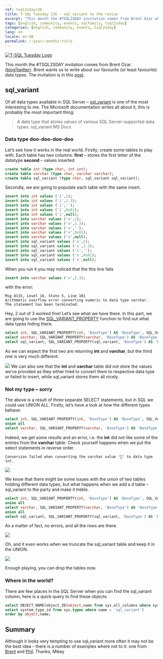 ```yaml
---
ref: tsql2sday136
title: T-SQL Tuesday 136 - sql_variant to the rescue
excerpt: "This month the #TSQL2SDAY invitation comes from Brent Ozar who wants us to write about our favourite (or least favourite)  types."
tags: [english, community, events, sqlfamily, tsql2sday]
categories: [english, community, events, tsql2sday]
lang: en
locale: en-GB
permalink: /:year/:month/:title
---
```


[![T-SQL Tuesday Logo](/assets/images/t-sql-tuesday-logo.jpg)](https://www.brentozar.com/archive/2021/03/tsql2sday-136-invitation-blog-about-your-favorite-data-type-or-least-favorite/ "T-SQL Tuesday invitation")

This month the #TSQL2SDAY invitation comes from Brent Ozar ([blog](http://www.brentozar.com/archive/author/brento/)\|[twitter](https://twitter.com/BrentO)). Brent wants us to write about our favourite (or least favourite) data types. The invitation is in this [post](https://www.brentozar.com/archive/2021/03/tsql2sday-136-invitation-blog-about-your-favorite-data-type-or-least-favorite/).

## sql_variant

Of all data types available in SQL Server – [sql_variant](https://docs.microsoft.com/en-us/sql/t-sql/data-types/variant-transact-sql?view=sql-server-ver15) is one of the most interesting to me. The Microsoft documentation writes all about it, this is probably the most important thing:
> A data type that stores values of various SQL Server-supported data types.
sql_variant MS Docs

### Data type doo-doo-doo-doo

Let’s see how it works in the real world. Firstly, create some tables to play with. Each table has two columns:
**first** – stores the first letter of the datatype
**second** – values inserted

```sql
create table int (type char, int int);
create table varchar (type char, varchar varchar);
create table sql_variant (type char, sql_variant sql_variant);
```

Secondly, we are going to populate each table with the same insert.

```sql
insert into int values ('i',1);
insert into int values ('i',2.3);
insert into int values ('i','');
insert into int values ('i',0x01);
insert into int values ('i',null);
insert into varchar values ('v',1);
insert into varchar values ('v',2.3);
insert into varchar values ('v','');
insert into varchar values ('v',0x01);
insert into varchar values ('v',null);
insert into sql_variant values ('s',1);
insert into sql_variant values ('s',2.3);
insert into sql_variant values ('s','');
insert into sql_variant values ('s',0x01);
insert into sql_variant values ('s',null);
```

When you run it you may noticed that the this line fails

```sql
insert into varchar values ('v',2.3);
```

with the error:

```
Msg 8115, Level 16, State 5, Line 101
Arithmetic overflow error converting numeric to data type varchar.
The statement has been terminated.
```

Hey, 2 out of 3 worked fine! Let’s see what we have there. In this part, we are going to use the [SQL_VARIANT_PROPERTY](https://docs.microsoft.com/en-us/sql/t-sql/functions/sql-variant-property-transact-sql?view=sql-server-ver15) function to find out what data types hiding there.

```sql
select int, SQL_VARIANT_PROPERTY(int, 'BaseType') AS 'BaseType', SQL_VARIANT_PROPERTY(int, 'MaxLength') AS 'MaxLength' from int;
select varchar, SQL_VARIANT_PROPERTY(varchar, 'BaseType') AS 'BaseType', SQL_VARIANT_PROPERTY(varchar, 'MaxLength') AS 'MaxLength'  varchar;
select sql_variant, SQL_VARIANT_PROPERTY(sql_variant, 'BaseType') AS 'BaseType', SQL_VARIANT_PROPERTY(sql_variant, 'MaxLength') AS Length' from sql_variant;
```

As we can expect the first two are returning **int** and **varchar**, but the third one is very much different:

![](/assets/images/tsql2sday136_01.png)
We can also see that the **int** and **varchar** table did not store the values we’ve provided as they either tried to convert them to respective data type or failed to insert, while sql_variant stores them all nicely.

### Not my type – sorry

The above is a result of three separate SELECT statements, but in SQL we could use UNION ALL. Firstly, let’s have a look at how the different types behave:

```sql
select int, SQL_VARIANT_PROPERTY(int, 'BaseType') AS 'BaseType', SQL_VARIANT_PROPERTY(int, 'MaxLength') AS 'MaxLength' from int
union all
select varchar, SQL_VARIANT_PROPERTY(varchar, 'BaseType') AS 'BaseType', SQL_VARIANT_PROPERTY(varchar, 'MaxLength') AS 'MaxLength'  varchar;
```

Indeed, we get some results and an error, i.e. the **int** did not like some of the entries from the **varchar** table. Check yourself  happens when we put the select statements in reverse order.

```
Conversion failed when converting the varchar value '' to data type int.
```

![](/assets/images/tsql2sday136_02.png)

We know that there might be some issues with the union of two tables holding different data types, but what happens when we add a d table – sql_variant to the party and make it treble.

```sql
select int, SQL_VARIANT_PROPERTY(int, 'BaseType') AS 'BaseType', SQL_VARIANT_PROPERTY(int, 'MaxLength') AS 'MaxLength' from int
union all
select varchar, SQL_VARIANT_PROPERTY(varchar, 'BaseType') AS 'BaseType', SQL_VARIANT_PROPERTY(varchar, 'MaxLength') AS 'MaxLength'  varchar
union all
select sql_variant, SQL_VARIANT_PROPERTY(sql_variant, 'BaseType') AS 'BaseType', SQL_VARIANT_PROPERTY(sql_variant, 'MaxLength') AS Length' from sql_variant;
```

As a matter of fact, no errors, and all the rows are there.

![](/assets/images/tsql2sday136_03.png)

Oh, and it even works when we truncate the sql_variant table and keep it in the UNION.

![](/assets/images/tsql2sday136_04.png)

Enough playing, you can drop the tables now.
### Where in the world?

There are few places in the SQL Server when you can find the sql_variant column, here is a quick query to find these objects:

```sql
select OBJECT_NAME(object_ID)object,name from sys.all_columns where system_type_id in (
select system_type_id from sys.types where name = 'sql_variant')
order by object,name;
```

## Summary

Although it looks very tempting to use sql_variant more often it may not be the best idea – there is a number of examples where not to it: one from [Brent](https://www.brentozar.com/archive/2017/03/no-seriously-dont-use-sql_variant/) and [Phil](https://www.red-gate.hub/product-learning/sql-prompt/problems-caused-by-use-of-the-sql_variant-datatype).
Thanks,
Mikey
